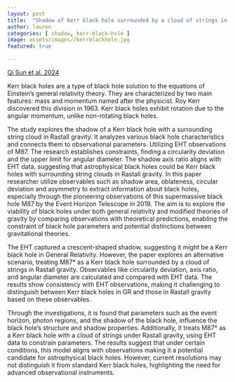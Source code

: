 ```yaml
---
layout: post
title:  "Shadow of Kerr black hole surrounded by a cloud of strings in Rastall gravity and constraints from M87"
author: lauren
categories: [ shadow, kerr-black-hole ]
image: assets/images//kerrblackhole.jpg
featured: true

---
```

[Qi Sun et al. 2024](https://arxiv.org/abs/2401.08693)

Kerr black holes are a type of black hole solution to the equations of Einstein’s general relativity theory. They are characterized by two main features: mass and momentum named after the physicist. Roy Kerr discovered this division in 1963. 
Kerr black holes exhibit rotation due to the angular momentum, unlike non-rotating black holes. 

The study explores the shadow of a Kerr black hole with a surrounding string cloud in Rastall gravity. It analyzes various black hole characteristics and connects them to observational parameters. Utilizing EHT observations of M87. The research establishes constraints, finding a circularity deviation and the upper limit for angular diameter. The shadow axis ratio aligns with EHT data, suggesting that astrophysical black holes could be Kerr black holes with surrounding string clouds in Rastall gravity. In this paper researcher utilize observables such as shadow area, oblateness, circular deviation and asymmetry to extract information about black holes, especially through the pioneering observations of this supermassive black hole M87 by the Event Horizon Telescope in 2019. The aim is to explore the viability of black holes under both general relativity and modified theories of gravity by comparing observations with theoretical predictions, enabling the constraint of black hole parameters and potential distinctions between gravitational theories.

The EHT captured a crescent-shaped shadow, suggesting it might be a Kerr black hole in General Relativity. However, the paper explores an alternative scenario, treating M87* as a Kerr black hole surrounded by a cloud of strings in Rastall gravity. Observables like circularity deviation, axis ratio, and angular diameter are calculated and compared with EHT data. The results show consistency with EHT observations, making it challenging to distinguish between Kerr black holes in GR and those in Rastall gravity based on these observables. 

Through the investigations, it is found that parameters such as the event horizon, photon regions, and the shadow of the black hole, influence the black hole’s structure and shadow properties. Additionally, it treats M87* as a Kerr black hole with a cloud of strings under Rastall gravity, using EHT data to constrain parameters. The results suggest that under certain conditions, this model aligns with observations making it a potential candidate for astrophysical black holes. However, current resolutions may not distinguish it from standard Kerr black holes, highlighting the need for advanced observational instruments. 